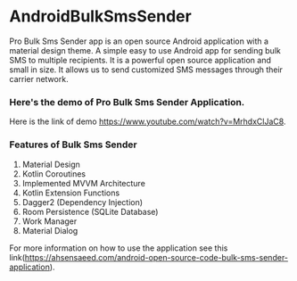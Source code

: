 # AndroidBulkSmsSender
Pro Bulk Sms Sender app is an open source Android application with a material design theme. A simple easy to use Android app for sending bulk SMS to multiple recipients. It is a powerful open source application and small in size. It allows us to send customized SMS messages through their carrier network.

### Here's the demo of Pro Bulk Sms Sender Application.
Here is the link of demo https://www.youtube.com/watch?v=MrhdxClJaC8.

### Features of Bulk Sms Sender

1. Material Design
2. Kotlin Coroutines
3. Implemented MVVM Architecture
4. Kotlin Extension Functions
5. Dagger2 (Dependency Injection)
6. Room Persistence (SQLite Database)
7. Work Manager
8. Material Dialog

For more information on how to use the application see this link(https://ahsensaeed.com/android-open-source-code-bulk-sms-sender-application).
